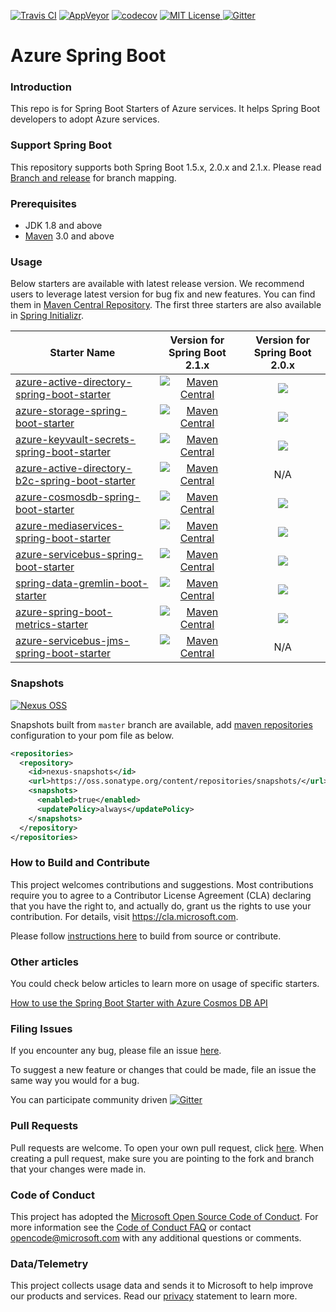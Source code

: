 [![Travis CI](https://travis-ci.org/Microsoft/azure-spring-boot.svg?branch=master)](https://travis-ci.org/Microsoft/azure-spring-boot)
[![AppVeyor](https://ci.appveyor.com/api/projects/status/af0qeprdv3g9ox07/branch/master?svg=true)](https://ci.appveyor.com/project/yungez/azure-spring-boot)
[![codecov](https://codecov.io/gh/Microsoft/azure-spring-boot/branch/master/graph/badge.svg)](https://codecov.io/gh/Microsoft/azure-spring-boot)
[![MIT License](http://img.shields.io/badge/license-MIT-green.svg) ](https://github.com/Microsoft/azure-spring-boot/blob/master/LICENSE)
[![Gitter](https://badges.gitter.im/Microsoft/spring-on-azure.svg)](https://gitter.im/Microsoft/spring-on-azure)

# Azure Spring Boot

### Introduction

This repo is for Spring Boot Starters of Azure services. It helps Spring Boot developers to adopt Azure services.

### Support Spring Boot
This repository supports both Spring Boot 1.5.x, 2.0.x and 2.1.x. Please read [Branch and release](https://github.com/Microsoft/azure-spring-boot/wiki/Branch-and-release) for branch mapping.

### Prerequisites
- JDK 1.8 and above
- [Maven](http://maven.apache.org/) 3.0 and above

### Usage

Below starters are available with latest release version. We recommend users to leverage latest version for bug fix and new features.
You can find them in [Maven Central Repository](https://search.maven.org/).
The first three starters are also available in [Spring Initializr](http://start.spring.io/). 

Starter Name | Version for Spring Boot 2.1.x | Version for Spring Boot 2.0.x
---|:---:|:---:
[azure-active-directory-spring-boot-starter](azure-spring-boot-starters/azure-active-directory-spring-boot-starter/README.md) | [![Maven Central](https://img.shields.io/maven-central/v/com.microsoft.azure/azure-active-directory-spring-boot-starter.svg)](http://search.maven.org/#search%7Cga%7C1%7Cg%3A%22com.microsoft.azure%22%20AND%20a%3A%22azure-active-directory-spring-boot-starter%22) | [![](https://img.shields.io/maven-central/v/com.microsoft.azure/azure-active-directory-spring-boot-starter/2.0.svg)](https://search.maven.org/search?q=g:com.microsoft.azure%20AND%20a:azure-active-directory-spring-boot-starter%20AND%20v:2.0.*)
[azure-storage-spring-boot-starter](azure-spring-boot-starters/azure-storage-spring-boot-starter/README.md) | [![Maven Central](https://img.shields.io/maven-central/v/com.microsoft.azure/azure-storage-spring-boot-starter.svg)](http://search.maven.org/#search%7Cga%7C1%7Cg%3A%22com.microsoft.azure%22%20AND%20a%3A%22azure-storage-spring-boot-starter%22) | [![](https://img.shields.io/maven-central/v/com.microsoft.azure/azure-storage-spring-boot-starter/2.0.svg)](https://search.maven.org/search?q=g:com.microsoft.azure%20AND%20a:azure-storage-spring-boot-starter%20AND%20v:2.0.*)
[azure-keyvault-secrets-spring-boot-starter](azure-spring-boot-starters/azure-keyvault-secrets-spring-boot-starter/README.md) | [![Maven Central](https://img.shields.io/maven-central/v/com.microsoft.azure/azure-keyvault-secrets-spring-boot-starter.svg)](http://search.maven.org/#search%7Cga%7C1%7Cg%3A%22com.microsoft.azure%22%20AND%20a%3A%22azure-keyvault-secrets-spring-boot-starter%22) | [![](https://img.shields.io/maven-central/v/com.microsoft.azure/azure-keyvault-secrets-spring-boot-starter/2.0.svg)](https://search.maven.org/search?q=g:com.microsoft.azure%20AND%20a:azure-keyvault-secrets-spring-boot-starter%20AND%20v:2.0.*)
[azure-active-directory-b2c-spring-boot-starter](azure-spring-boot-starters/azure-active-directory-b2c-spring-boot-starter/README.md) | [![Maven Central](https://img.shields.io/maven-central/v/com.microsoft.azure/azure-active-directory-b2c-spring-boot-starter.svg)](http://search.maven.org/#search%7Cga%7C1%7Cg%3A%22com.microsoft.azure%22%20AND%20a%3A%22azure-active-directory-b2c-spring-boot-starter%22) | N/A
[azure-cosmosdb-spring-boot-starter](azure-spring-boot-starters/azure-cosmosdb-spring-boot-starter/README.md) | [![Maven Central](https://img.shields.io/maven-central/v/com.microsoft.azure/azure-cosmosdb-spring-boot-starter.svg)](http://search.maven.org/#search%7Cga%7C1%7Cg%3A%22com.microsoft.azure%22%20AND%20a%3A%22azure-cosmosdb-spring-boot-starter%22) | [![](https://img.shields.io/maven-central/v/com.microsoft.azure/azure-cosmosdb-spring-boot-starter/2.0.svg)](https://search.maven.org/search?q=g:com.microsoft.azure%20AND%20a:azure-cosmosdb-spring-boot-starter%20AND%20v:2.0.*)
[azure-mediaservices-spring-boot-starter](azure-spring-boot-starters/azure-mediaservices-spring-boot-starter/README.md) | [![Maven Central](https://img.shields.io/maven-central/v/com.microsoft.azure/azure-mediaservices-spring-boot-starter.svg)](http://search.maven.org/#search%7Cga%7C1%7Cg%3A%22com.microsoft.azure%22%20AND%20a%3A%22azure-mediaservices-spring-boot-starter%22) | [![](https://img.shields.io/maven-central/v/com.microsoft.azure/azure-mediaservices-spring-boot-starter/2.0.svg)](https://search.maven.org/search?q=g:com.microsoft.azure%20AND%20a:azure-mediaservices-spring-boot-starter%20AND%20v:2.0.*)
[azure-servicebus-spring-boot-starter](azure-spring-boot-starters/azure-servicebus-spring-boot-starter/README.md) | [![Maven Central](https://img.shields.io/maven-central/v/com.microsoft.azure/azure-servicebus-spring-boot-starter.svg)](http://search.maven.org/#search%7Cga%7C1%7Cg%3A%22com.microsoft.azure%22%20AND%20a%3A%22azure-servicebus-spring-boot-starter%22) | [![](https://img.shields.io/maven-central/v/com.microsoft.azure/azure-servicebus-spring-boot-starter/2.0.svg)](https://search.maven.org/search?q=g:com.microsoft.azure%20AND%20a:azure-servicebus-spring-boot-starter%20AND%20v:2.0.*)
[spring-data-gremlin-boot-starter](azure-spring-boot-starters/spring-data-gremlin-boot-starter/README.md) | [![Maven Central](https://img.shields.io/maven-central/v/com.microsoft.azure/spring-data-gremlin-boot-starter.svg)](http://search.maven.org/#search%7Cga%7C1%7Cg%3A%22com.microsoft.azure%22%20AND%20a%3A%22spring-data-gremlin-boot-starter%22) | [![](https://img.shields.io/maven-central/v/com.microsoft.azure/spring-data-gremlin-boot-starter/2.0.svg)](https://search.maven.org/search?q=g:com.microsoft.azure%20AND%20a:spring-data-gremlin-boot-starter%20AND%20v:2.0.*)
[azure-spring-boot-metrics-starter](azure-spring-boot-starters/azure-spring-boot-metrics-starter) | [![Maven Central](https://img.shields.io/maven-central/v/com.microsoft.azure/azure-spring-boot-metrics-starter.svg)](http://search.maven.org/#search%7Cga%7C1%7Cg%3A%22com.microsoft.azure%22%20AND%20a%3A%22azure-spring-boot-metrics-starter%22) | [![](https://img.shields.io/maven-central/v/com.microsoft.azure/azure-spring-boot-metrics-starter/2.0.svg)](https://search.maven.org/search?q=g:com.microsoft.azure%20AND%20a:azure-spring-boot-metrics-starter%20AND%20v:2.0.*)
[azure-servicebus-jms-spring-boot-starter](azure-spring-boot-starters/azure-servicebus-jms-spring-boot-starter/README.md) | [![Maven Central](https://img.shields.io/maven-central/v/com.microsoft.azure/azure-servicebus-jms-spring-boot-starter.svg)](http://search.maven.org/#search%7Cga%7C1%7Cg%3A%22com.microsoft.azure%22%20AND%20a%3A%22azure-servicebus-jms-spring-boot-starter%22) | N/A

### Snapshots  
[![Nexus OSS](https://img.shields.io/nexus/snapshots/https/oss.sonatype.org/com.microsoft.azure/azure-spring-boot.svg)](https://oss.sonatype.org/content/repositories/snapshots/com/microsoft/azure/azure-spring-boot/)

Snapshots built from `master` branch are available, add [maven repositories](https://maven.apache.org/settings.html#Repositories) configuration to your pom file as below. 
```xml
<repositories>
  <repository>
    <id>nexus-snapshots</id>
    <url>https://oss.sonatype.org/content/repositories/snapshots/</url>
    <snapshots>
      <enabled>true</enabled>
      <updatePolicy>always</updatePolicy>
    </snapshots>
  </repository>
</repositories>
```

### How to Build and Contribute
This project welcomes contributions and suggestions.  Most contributions require you to agree to a Contributor License Agreement (CLA) declaring that you have the right to, and actually do, grant us the rights to use your contribution. For details, visit https://cla.microsoft.com.

Please follow [instructions here](./HowToContribute.md) to build from source or contribute.

### Other articles
You could check below articles to learn more on usage of specific starters.

[How to use the Spring Boot Starter with Azure Cosmos DB API](https://docs.microsoft.com/en-us/java/azure/spring-framework/configure-spring-boot-starter-java-app-with-cosmos-db)

### Filing Issues

If you encounter any bug, please file an issue [here](https://github.com/Microsoft/azure-spring-boot/issues/new).

To suggest a new feature or changes that could be made, file an issue the same way you would for a bug.

You can participate community driven [![Gitter](https://badges.gitter.im/Microsoft/spring-on-azure.svg)](https://gitter.im/Microsoft/spring-on-azure)

### Pull Requests

Pull requests are welcome. To open your own pull request, click [here](https://github.com/Microsoft/azure-spring-boot/compare). When creating a pull request, make sure you are pointing to the fork and branch that your changes were made in.

### Code of Conduct

This project has adopted the [Microsoft Open Source Code of Conduct](https://opensource.microsoft.com/codeofconduct/). For more information see the [Code of Conduct FAQ](https://opensource.microsoft.com/codeofconduct/faq/) or contact [opencode@microsoft.com](mailto:opencode@microsoft.com) with any additional questions or comments.

### Data/Telemetry

This project collects usage data and sends it to Microsoft to help improve our products and services. Read our [privacy](https://privacy.microsoft.com/en-us/privacystatement) statement to learn more.
